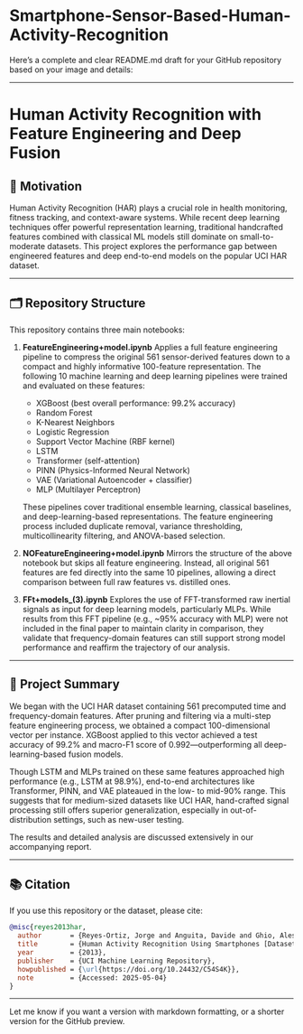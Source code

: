 # Smartphone-Sensor-Based-Human-Activity-Recognition
Here’s a complete and clear README.md draft for your GitHub repository based on your image and details:

---

# Human Activity Recognition with Feature Engineering and Deep Fusion

## 📌 Motivation

Human Activity Recognition (HAR) plays a crucial role in health monitoring, fitness tracking, and context-aware systems. While recent deep learning techniques offer powerful representation learning, traditional handcrafted features combined with classical ML models still dominate on small-to-moderate datasets. This project explores the performance gap between engineered features and deep end-to-end models on the popular UCI HAR dataset.

---

## 🗂️ Repository Structure

This repository contains three main notebooks:

1. **FeatureEngineering+model.ipynb**
   Applies a full feature engineering pipeline to compress the original 561 sensor-derived features down to a compact and highly informative 100-feature representation. The following 10 machine learning and deep learning pipelines were trained and evaluated on these features:

   * XGBoost (best overall performance: 99.2% accuracy)
   * Random Forest
   * K-Nearest Neighbors
   * Logistic Regression
   * Support Vector Machine (RBF kernel)
   * LSTM
   * Transformer (self-attention)
   * PINN (Physics-Informed Neural Network)
   * VAE (Variational Autoencoder + classifier)
   * MLP (Multilayer Perceptron)

   These pipelines cover traditional ensemble learning, classical baselines, and deep-learning-based representations. The feature engineering process included duplicate removal, variance thresholding, multicollinearity filtering, and ANOVA-based selection.

2. **NOFeatureEngineering+model.ipynb**
   Mirrors the structure of the above notebook but skips all feature engineering. Instead, all original 561 features are fed directly into the same 10 pipelines, allowing a direct comparison between full raw features vs. distilled ones.

3. **FFt+models\_(3).ipynb**
   Explores the use of FFT-transformed raw inertial signals as input for deep learning models, particularly MLPs. While results from this FFT pipeline (e.g., \~95% accuracy with MLP) were not included in the final paper to maintain clarity in comparison, they validate that frequency-domain features can still support strong model performance and reaffirm the trajectory of our analysis.

---

## 📝 Project Summary

We began with the UCI HAR dataset containing 561 precomputed time and frequency-domain features. After pruning and filtering via a multi-step feature engineering process, we obtained a compact 100-dimensional vector per instance. XGBoost applied to this vector achieved a test accuracy of 99.2% and macro-F1 score of 0.992—outperforming all deep-learning-based fusion models.

Though LSTM and MLPs trained on these same features approached high performance (e.g., LSTM at 98.9%), end-to-end architectures like Transformer, PINN, and VAE plateaued in the low- to mid-90% range. This suggests that for medium-sized datasets like UCI HAR, hand-crafted signal processing still offers superior generalization, especially in out-of-distribution settings, such as new-user testing.

The results and detailed analysis are discussed extensively in our accompanying report.

---

## 📚 Citation

If you use this repository or the dataset, please cite:

```bibtex
@misc{reyes2013har,
  author       = {Reyes-Ortiz, Jorge and Anguita, Davide and Ghio, Alessandro and Oneto, Luca and Parra, Xavier},
  title        = {Human Activity Recognition Using Smartphones [Dataset]},
  year         = {2013},
  publisher    = {UCI Machine Learning Repository},
  howpublished = {\url{https://doi.org/10.24432/C54S4K}},
  note         = {Accessed: 2025-05-04}
}
```

---

Let me know if you want a version with markdown formatting, or a shorter version for the GitHub preview.
